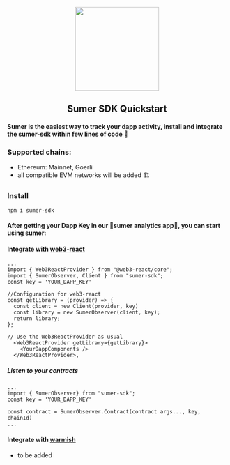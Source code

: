 <p align="center">
  <a href="http://getsumer.com">
    <img src="https://uploads-ssl.webflow.com/633ab0cd3a69e79d248f3b25/633abf29186753321feb30c4_sumer-logo-v1.svg" loading="lazy" width="192px" height="192px"/>
  </a>
</p>

<h2 align="center">
  Sumer SDK Quickstart
</h2>

#### Sumer is the easiest way to track your dapp activity, install and integrate the sumer-sdk within few lines of code  :rocket:


### Supported chains:
- Ethereum: Mainnet, Goerli
- all compatible EVM networks will be added :building_construction:

### Install
```
npm i sumer-sdk
```

#### After getting your Dapp Key in our :parrot:sumer analytics app:parrot:, you can start using sumer:

#### Integrate with [web3-react](https://github.com/Uniswap/web3-react)
```JS
...
import { Web3ReactProvider } from "@web3-react/core";
import { SumerObserver, Client } from "sumer-sdk";
const key = 'YOUR_DAPP_KEY'

//Configuration for web3-react
const getLibrary = (provider) => {
  const client = new Client(provider, key)
  const library = new SumerObserver(client, key);
  return library;
};

// Use the Web3ReactProvider as usual
  <Web3ReactProvider getLibrary={getLibrary}>
    <YourDappComponents />
  </Web3ReactProvider>,
```

##### Listen to your contracts
```JS
...
import { SumerObserver} from "sumer-sdk";
const key = 'YOUR_DAPP_KEY'

const contract = SumerObserver.Contract(contract args..., key, chainId)
...

```


#### Integrate with [warmish](https://wagmi.sh/)
- to be added
